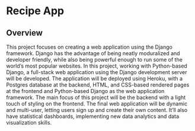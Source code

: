 # Recipe App

<h2>Overview</h2>
<p>
This project focuses on creating a web application using the Django framework. Django has the advantage of being neatly moduralized and developer friendly, while also being powerful enough to run some of the world’s most popular websites. In this project, working with Python-based Django, a full-stack web application using the Django development server will be developed. The application will be deployed using Heroku, with a Postgres database at the backend, HTML, and CSS-based rendered pages at the frontend and Python-based Django as the web application framework. The main focus of this project will be the backend with a light touch of styling on the frontend. The final web application will be dynamic and multi-user, letting users sign up and create their own content. It’ll also have statistical dashboards, implementing new data analytics and data visualization skills.
</p>
